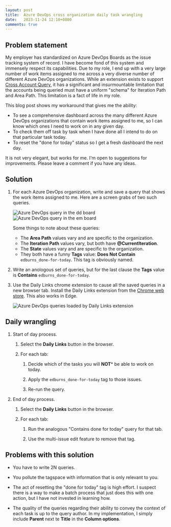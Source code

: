 ```yaml
---
layout: post
title:  Azure DevOps cross organization daily task wrangling
date:   2023-11-24 12:10+0800
comments: true
---
```


## Problem statement

My employer has standardized on Azure DevOps Boards as the issue tracking system of record. I have become fond of this system and immensely respect its capabilities.  Due to my role, I end up with a very large number of work items assigned to me across a very diverse number of different Azure DevOps organizations. While an extension exists to support [Cross Account Query](https://marketplace.visualstudio.com/items?itemName=ms-eswm.crossaccountquery&targetId=5a766efb-e568-41d7-a401-fc09ace9b116&utm_source=vstsproduct&utm_medium=ExtHubManageList), it has a significant and insurmountable limitation that the accounts being queried must have a uniform "schema" for Iteration Path and Area Path. This limitation is a fact of life in my role.

This blog post shows my workaround that gives me the ability:

- To see a comprehensive dashboard across the many different Azure DevOps organizations that contain work items assigned to me, so I can know which ones I need to work on in any given day.
- To check them off task by task when I have done all I intend to do on that particular task today.
- To reset the "done for today" status so I get a fresh dashboard the next day.

It is not very elegant, but works for me. I'm open to suggestions for improvements. Please leave a comment if you have any ideas.

## Solution

1. For each Azure DevOps organization, write and save a query that shows the work items assigned to me.
   Here are a screen grabs of two such queries.
   
   <img src="{{ site.url }}/blog/assets/20231124-dd-query.png" alt="Azure DevOps query in the dd board" />
   
   <img src="{{ site.url }}/blog/assets/20231124-em-query.png" alt="Azure DevOps query in the em board" />
   
   Some things to note about these queries:
   
   - The **Area Path** values vary and are specific to the organization.
   - The **Iteration Path** values vary, but both have **@CurrentIteration**.
   - The **State** values vary and are specific to the organization.
   - They both have a funny **Tags** value: **Does Not Contain** `edburns_done-for-today`. This tag is obviously named.

1. Write an anologous set of queries, but for the last clause the **Tags** value is  **Contains** `edburns_done-for-today`.

2. Use the Daily Links chrome extension to cause all the saved queries in a new browser tab. Install the Daily Links extension from the [Chrome web store](https://chrome.google.com/webstore/detail/bpmiffipgillbacdfnbkicndliejockp). This also works in Edge.

   <img src="{{ site.url }}/blog/assets/20231124-daily-links.png" alt="Azure DevOps queries loaded by Daily Links extension" />
   
## Daily wrangling
   
1. Start of day process.

   1. Select the **Daily Links** button in the browser.
   
   1. For each tab:
   
      1. Decide which of the tasks you will **NOT*** be able to work on today.
      
      1. Apply the `edburns_done-for-today` tag to those issues.
      
      1. Re-run the query.
      
1. End of day process.

   1. Select the **Daily Links** button in the browser.
   
   1. For each tab:
   
      1. Run the analogous "Contains done for today" query for that tab.
      
      1. Use the multi-issue edit feature to remove that tag.
      
      
## Problems with this solution

- You have to write 2N queries.

- You pollute the tagspace with information that is only relevant to you.

- The act of resetting the "done for today" tag is high effort. I suspect there is a way to make a batch process that just does this with one action, but I have not invested in learning how.

- The quality of the queries regarding their ability to convey the context of each task is up to the query author. In my implementation, I simply include **Parent** next te **Title** in the **Column options**.

